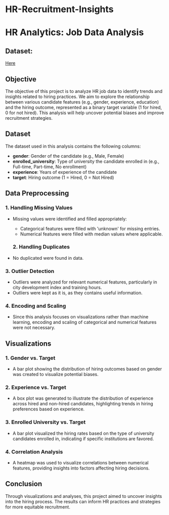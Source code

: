 # HR-Recruitment-Insights

# HR Analytics: Job Data Analysis

## Dataset:
[Here](https://www.kaggle.com/datasets/arashnic/hr-analytics-job-change-of-data-scientists)

## Objective
The objective of this project is to analyze HR job data to identify trends and insights related to hiring practices. We aim to explore the relationship between various candidate features (e.g., gender, experience, education) and the hiring outcome, represented as a binary target variable (1 for hired, 0 for not hired). This analysis will help uncover potential biases and improve recruitment strategies.

## Dataset
The dataset used in this analysis contains the following columns:
- **gender**: Gender of the candidate (e.g., Male, Female)
- **enrolled_university**: Type of university the candidate enrolled in (e.g., Full-time, Part-time, No enrollment)
- **experience**: Years of experience of the candidate
- **target**: Hiring outcome (1 = Hired, 0 = Not Hired)

## Data Preprocessing
### 1. Handling Missing Values
- Missing values were identified and filled appropriately:
  - Categorical features were filled with 'unknown' for missing entries.
  - Numerical features were filled with median values where applicable.
 
  ### 2. Handling Duplicates
- No duplicated were found in data.

### 3. Outlier Detection
- Outliers were analyzed for relevant numerical features, particularly in city development index and training hours.
- Outliers were kept as it is, as they contains useful information.

### 4. Encoding and Scaling
- Since this analysis focuses on visualizations rather than machine learning, encoding and scaling of categorical and numerical features were not necessary.

## Visualizations
### 1. Gender vs. Target
- A bar plot showing the distribution of hiring outcomes based on gender was created to visualize potential biases.

### 2. Experience vs. Target
- A box plot was generated to illustrate the distribution of experience across hired and non-hired candidates, highlighting trends in hiring preferences based on experience.

### 3. Enrolled University vs. Target
- A bar plot visualized the hiring rates based on the type of university candidates enrolled in, indicating if specific institutions are favored.

### 4. Correlation Analysis
- A heatmap was used to visualize correlations between numerical features, providing insights into factors affecting hiring decisions.

## Conclusion
Through visualizations and analyses, this project aimed to uncover insights into the hiring process. The results can inform HR practices and strategies for more equitable recruitment.
